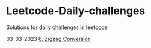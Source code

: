 # Leetcode-Daily-challenges
Solutions for daily challenges in leetcode

03-03-2023 [6. Zigzag Conversion](/03-02-2023.md)
